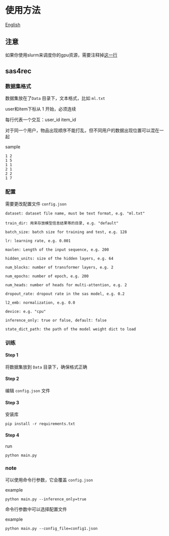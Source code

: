 # 使用方法

[English](./README.md)
## 注意

如果你使用slurm来调度你的gpu资源，需要注释掉[这一行](https://github.com/Furyton/Recommender-Baseline-Model/blob/7232e7f2033e28c1c4ce75bf7087bd066924edc1/NerualNetwork/sas4rec%20only/main.py#L30)

## sas4rec

### 数据集格式

数据集放在了`Data` 目录下，文本格式，比如 `ml.txt`

user和item下标从 1 开始，必须连续

每行代表一个交互：user_id item_id

对于同一个用户，物品出现顺序不能打乱，但不同用户的数据出现位置可以混在一起

sample
```
1 2
1 5
1 1
2 1
2 2
1 7
```

### 配置
需要更改配置文件 `config.json`


```
dataset: dataset file name, must be text format, e.g. "ml.txt"

train_dir: 用来存放模型信息结果等的目录, e.g. "default"

batch_size: batch size for training and test, e.g. 128

lr: learning rate, e.g. 0.001

maxlen: Length of the input sequence, e.g. 200

hidden_units: size of the hidden layers, e.g. 64

num_blocks: number of transformer layers, e.g. 2

num_epochs: number of epoch, e.g. 200

num_heads: number of heads for multi-attention, e.g. 2

dropout_rate: dropout rate in the sas model, e.g. 0.2

l2_emb: normalization, e.g. 0.0

device: e.g. "cpu"

inference_only: true or false, default: false

state_dict_path: the path of the model weight dict to load
```

### 训练

#### Step 1
将数据集放到 `Data` 目录下，确保格式正确

#### Step 2
编辑 `config.json` 文件

#### Step 3
安装库

```
pip install -r requirements.txt
```

#### Step 4
run
```
python main.py
```

### note

可以使用命令行参数，它会覆盖 `config.json` 

example

```
python main.py --inference_only=true
```

命令行参数中可以选择配置文件


example

```
python main.py --config_file=config1.json
```
